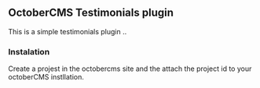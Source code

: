 ## OctoberCMS Testimonials plugin

This is a simple testimonials plugin ..

### Instalation
Create a projest in the octobercms site and the attach the project id to your octoberCMS instllation.
